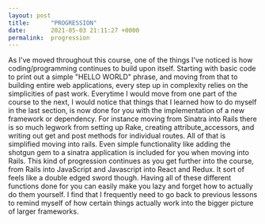 ```yaml
---
layout: post
title:      "PROGRESSION"
date:       2021-05-03 21:11:27 +0000
permalink:  progression
---
```



As I've moved throughout this course, one of the things I've noticed is how coding/programming continues to build upon itself. Starting with basic code to print out a simple "HELLO WORLD" phrase, and moving from that to building entire web applications, every step up in complexity relies on the simplicities of past work. Everytime I would move from one part of the course to the next, I would notice that things that I learned how to do myself in the last section, is now done for you with the implementation of a new framework or dependency. For instance moving from Sinatra into Rails there is so much legwork from setting up Rake, creating attribute_accessors, and writing out get and post methods for individual routes. All of that is simplified moving into rails. Even simple functionality like adding the shotgun gem to a sinatra application is included for you when moving into Rails. This kind of progression continues as you get further into the course, from Rails into JavaScript and Javascript into React and Redux. It sort of feels like a double edged sword though. Having all of these different functions done for you can easily make you lazy and forget how to actually do them yourself. I find that I frequently need to go back to previous lessons to remind myself of how certain things actually work into the bigger picture of larger frameworks.
